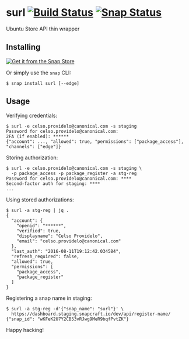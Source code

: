 # surl [![Build Status](https://travis-ci.org/cprov/surl.svg?branch=master)](https://travis-ci.org/cprov/surl) [![Snap Status](https://build.snapcraft.io/badge/cprov/surl.svg)](https://build.snapcraft.io/user/cprov/surl)
Ubuntu Store API thin wrapper



## Installing

[![Get it from the Snap Store](https://snapcraft.io/static/images/badges/en/snap-store-black.svg)](https://snapcraft.io/surl)

Or simply use the `snap` CLI:

    $ snap install surl [--edge]


## Usage

Verifying credentials:

    $ surl -e celso.providelo@canonical.com -s staging
    Password for celso.providelo@canonical.com:
    2FA (if enabled): ******
    {"account": ..., "allowed": true, "permissions": ["package_access"], "channels": ["edge"]}

Storing authorization:

    $ surl -e celso.providelo@canonical.com -s staging \
      -p package_access -p package_register -a stg-reg
    Password for celso.providelo@canonical.com: ****
    Second-factor auth for staging: ****
    ...

Using stored authorizations:

    $ surl -a stg-reg | jq .
    {
      "account": {
        "openid": "******",
        "verified": true,
        "displayname": "Celso Providelo",
        "email": "celso.providelo@canonical.com"
      },
      "last_auth": "2016-08-11T19:12:42.034584",
      "refresh_required": false,
      "allowed": true,
      "permissions": [
        "package_access",
        "package_register"
      ]
    }

Registering a snap name in staging:

    $ surl -a stg-reg -d'{"snap_name": "surl"}' \
      https://dashboard.staging.snapcraft.io/dev/api/register-name/
    {"snap_id": "wKFeK2U7Y2CB53vRJwg9MeR9bqfPvtZK"}

Happy hacking!
